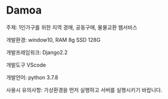 # Damoa

주제: 1인가구를 위한 지역 경매, 공동구매, 물물교환 웹서비스

개발환경: window10, RAM 8g SSD 128G

개발프레임워크: Django2.2

개발도구 VScode

개발언어: python 3.7.8
<br>

사용시 유의사항: 가상환경을 먼저 실행하고 서버를 실행시키기 바랍니다.
